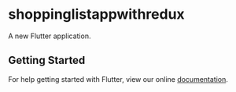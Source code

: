 # shoppinglistappwithredux

A new Flutter application.

## Getting Started

For help getting started with Flutter, view our online
[documentation](https://flutter.io/).
